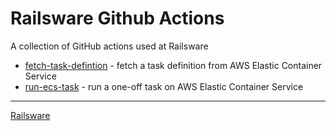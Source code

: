 # Railsware Github Actions

A collection of GitHub actions used at Railsware

- [fetch-task-defintion](/fetch-task-definition/README.md) - fetch a task definition from AWS Elastic Container Service
- [run-ecs-task](/run-ecs-task/README.md) - run a one-off task on AWS Elastic Container Service

---

[Railsware](https://railsware.com)
